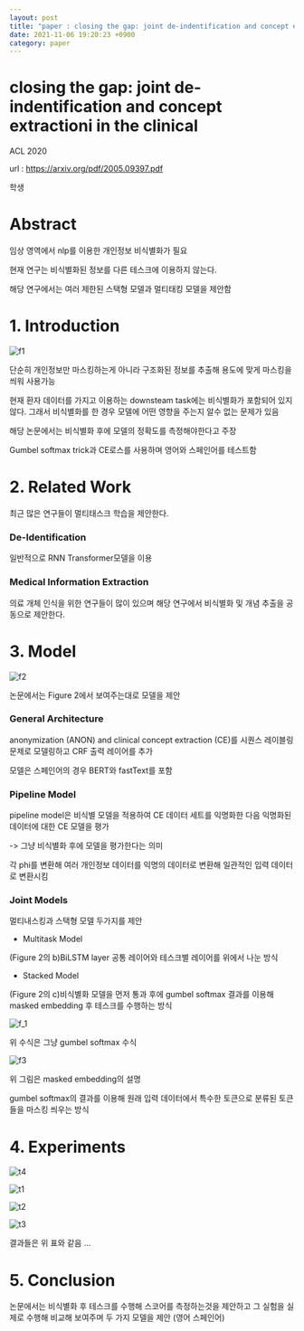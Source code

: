 ```yaml
---
layout: post
title: "paper : closing the gap: joint de-indentification and concept extractioni in the clinical"
date: 2021-11-06 19:20:23 +0900
category: paper
---
```


# closing the gap: joint de-indentification and concept extractioni in the clinical

 ACL 2020

url : https://arxiv.org/pdf/2005.09397.pdf

학생 



# Abstract 

임상 영역에서 nlp를 이용한 개인정보 비식별화가 필요 

현재 연구는 비식별화된 정보를 다른 테스크에 이용하지 않는다.

해당 연구에서는 여러 제한된 스택형 모델과 멀티태킹 모델을 제안함

# 1. Introduction

![f1](\img\2021\closing_the_gap_joint_de-indentification_and_concept_extractioni_in_the_clinical\f1.PNG)

단순히 개인정보만 마스킹하는게 아니라 구조화된 정보를 추출해 용도에 맞게 마스킹을 씌워 사용가능 

현재 환자 데이터를 가지고 이용하는 downsteam task에는 비식별화가 포함되어 있지 않다. 그래서 비식별화를 한 경우 모델에 어떤 영향을 주는지 알수 없는 문제가 있음 

해당 논문에서는 비식별화 후에 모델의 정확도를 측정해야한다고 주장 

 Gumbel softmax trick과 CE로스를 사용하며 영어와 스페인어를 테스트함



# 2. Related Work

최근 많은 연구들이 멀티태스크 학습을 제안한다. 

### De-Identification

일반적으로 RNN  Transformer모델을 이용 

### Medical Information Extraction

의료 개체 인식을 위한 연구들이 많이 있으며 해당 연구에서 비식별화 및 개념 추출을 공동으로 제안한다.



# 3. Model

![f2](\img\2021\closing_the_gap_joint_de-indentification_and_concept_extractioni_in_the_clinical\f2.PNG)

논문에서는 Figure 2에서 보여주는대로 모델을 제안 

### General Architecture

anonymization (ANON) and clinical concept extraction (CE)를 시퀀스 레이블링 문제로 모델링하고 CRF 출력 레이어를 추가 

모델은 스페인어의 경우 BERT와  fastText를 포함 

### Pipeline Model

 pipeline model은 비식별 모델을 적용하여 CE 데이터 세트를 익명화한 다음 익명화된 데이터에 대한 CE 모델을 평가

-> 그냥 비식별화 후에 모델을 평가한다는 의미 

각 phi를 변환해 여러 개인정보 데이터를 익명의 데이터로 변환해 일관적인 입력 데이터로 변환시킴 

### Joint Models

멀티내스킹과 스택형 모델 두가지를 제안 

- Multitask Model

(Figure 2의 b)BiLSTM layer 공통 레이어와 테스크별 레이어를 위에서 나눈 방식 

- Stacked Model

(Figure 2의 c)비식별화 모델을 먼저 통과 후에 gumbel softmax 결과를 이용해  masked embedding 후 테스크를 수행하는 방식

![f_1](\img\2021\closing_the_gap_joint_de-indentification_and_concept_extractioni_in_the_clinical\f_1.PNG)

위 수식은 그냥 gumbel softmax 수식

![f3](\img\2021\closing_the_gap_joint_de-indentification_and_concept_extractioni_in_the_clinical\f3.PNG)

위 그림은 masked embedding의 설명 

gumbel softmax의 결과를 이용해 원래 입력 데이터에서 특수한 토큰으로 분류된 토큰들을 마스킹 씌우는 방식 



# 4. Experiments

![t4](\img\2021\closing_the_gap_joint_de-indentification_and_concept_extractioni_in_the_clinical\t4.PNG)

![t1](\img\2021\closing_the_gap_joint_de-indentification_and_concept_extractioni_in_the_clinical\t1.PNG)

![t2](\img\2021\closing_the_gap_joint_de-indentification_and_concept_extractioni_in_the_clinical\t2.PNG)

![t3](\img\2021\closing_the_gap_joint_de-indentification_and_concept_extractioni_in_the_clinical\t3.PNG)

결과들은 위 표와 같음 ... 

# 5. Conclusion

논문에서는 비식별화 후 테스크를 수행해 스코어를 측정하는것을 제안하고 그 실험을 실제로 수행해 비교해 보여주며 두 가지 모델을 제안 (영어 스페인어)



